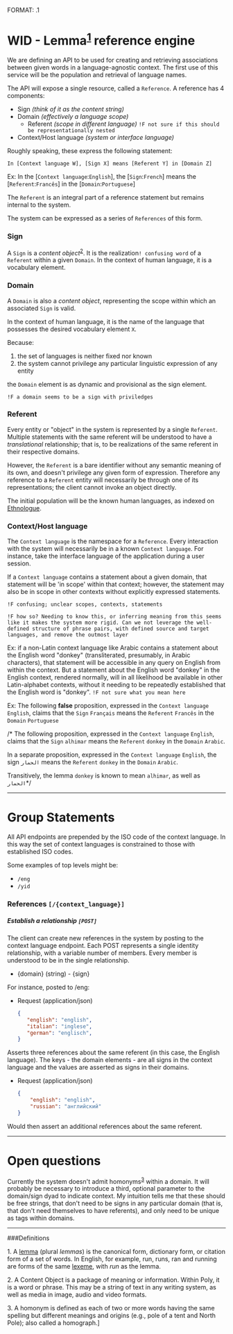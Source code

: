 FORMAT: .1

# WID - Lemma<sup>[1](#footnote1)</sup> reference engine

We are defining an API to be used for creating and retrieving associations between given words in a language-agnostic context. The first use of this service will be the population and retrieval of language names.

The API will expose a single resource, called a `Reference`. A reference has 4 components:

- Sign *(think of it as the content string)*
- Domain *(effectively a language scope)*
  * Referent *(scope in different language)* `!F not sure if this should be representationally nested`
- Context/Host language *(system or interface language)*

Roughly speaking, these express the following statement: 

`In [Context language W], [Sign X] means [Referent Y] in [Domain Z]`

Ex: In the [`Context language`:`English`], the [`Sign`:`French`] means the [`Referent`:`Francês`] in the [`Domain`:`Portuguese`]

The `Referent` is an integral part of a reference statement but remains internal to the system.

The system can be expressed as a series of `References` of this form.

### Sign

A `Sign` is a *content object*<sup>[2](#footnote2)</sup>. It is the realization`! confusing word` of a `Referent` within a given `Domain`. In the context of human language, it is a vocabulary element.


### Domain

A `Domain` is also a *content object*, representing the scope within which an associated `Sign` is valid. 

In the context of human language, it is the name of the language that possesses the desired vocabulary element `X`. 

Because: 

1. the set of languages is neither fixed nor known
2. the system cannot privilege any particular linguistic expression of any entity

the `Domain` element is as dynamic and provisional as the sign element. 

`!F a domain seems to be a sign with priviledges`


### Referent

Every entity or "object" in the system is represented by a single `Referent`. Multiple statements with the same referent will be understood to have a *translational* relationship; that is, to be realizations of the same referent in their respective domains. 

However, the `Referent` is a bare identifier without any semantic meaning of its own, and doesn't privilege any given form of expression. Therefore any reference to a `Referent` entity will necessarily be through one of its representations; the client cannot invoke an object directly.

The initial population will be the known human languages, as indexed on [Ethnologue](ethnologue.com/).

### Context/Host language

The `Context language` is the namespace for a `Reference`. Every interaction with the system will necessarily be in a known `Context language`. For instance, take the interface language of the application during a user session. 

If a `Context language` contains a statement about a given domain, that statement will be 'in scope' within that context; however, the statement may also be in scope in other contexts without explicitly expressed statements. 

`!F confusing; unclear scopes, contexts, statements`

`!F how so? Needing to know this, or inferring meaning from this seems like it makes the system more rigid. Can we not leverage the well-defined structure of phrase pairs, with defined source and target languages, and remove the outmost layer`

Ex: if a non-Latin context language like Arabic contains a statement about the English word "donkey" (transliterated, presumably, in Arabic characters), that statement will be accessible in any query on English from within the context. But a statement about the English word "donkey" in the English context, rendered normally, will in all likelihood be available in other Latin-alphabet contexts, without it needing to be repeatedly established that the English word is "donkey". `!F not sure what you mean here`

Ex: The following **false** proposition, expressed in the `Context language` `English`, claims that the `Sign` `Français` means the `Referent` `Francês` in the `Domain` `Portuguese`

/* The following proposition, expressed in the `Context language` `English`, claims that the `Sign` `alhimar` means the `Referent` `donkey` in the `Domain` `Arabic`. 

In a separate proposition, expressed in the `Context language` `English`, the sign `الحمار` means the `Referent` `donkey` in the `Domain` `Arabic`. 

Transitively, the lemma `donkey` is known to mean `alhimar`, as well as `الحمار`*/

---

# Group Statements

All API endpoints are prepended by the ISO code of the context language. In this way the set of context languages is constrained to those with established ISO codes.

Some examples of top levels might be:

- `/eng`
- `/yid`

### References `[/{context_language}]`

##### Establish a relationship `[POST]`

The client can create new references in the system by posting to the context language endpoint. Each POST represents a single identity relationship, with a variable number of members. Every member is understood to be in the single relationship.

+ {domain} (string) - {sign}

For instance, posted to /eng:

+ Request (application/json)

    ```json
    {
       "english": "english",       
       "italian": "inglese",
       "german": "englisch",
    }
    ```

Asserts three references about the same referent (in this case, the English language). The keys - the domain elements - are all signs in the context language and the values are asserted as signs in their domains.

+ Request (application/json)

    ```json
    {
        "english": "english",
        "russian": "английский"
    }
    ```

Would then assert an additional references about the same referent.

---

# Open questions

Currently the system doesn't admit homonyms<sup>[3](#footnote3)</sup> within a domain. It will probably be necessary to introduce a third, optional parameter to the domain/sign dyad to indicate context. My intuition tells me that these should be free strings, that don't need to be signs in any particular domain (that is, that don't need themselves to have referents), and only need to be unique as tags within domains.

---
###Definitions

<a name="footnote1">1.</a> A [lemma](https://en.wikipedia.org/wiki/Lemma_(morphology)) (plural *lemmas*) is the canonical form, dictionary form, or citation form of a set of words. In English, for example, run, runs, ran and running are forms of the same [lexeme](https://en.wikipedia.org/wiki/Lexeme), with *run* as the lemma.

<a name="footnote2">2.</a> A Content Object is a package of meaning or information. Within Poly, it is a word or phrase. This may be a string of text in any writing system, as well as media in image, audio and video formats. 

<a name="footnote3">3.</a> A homonym is defined as each of two or more words having the same spelling but different meanings and origins (e.g., pole of a tent and North Pole); also called a homograph.]
